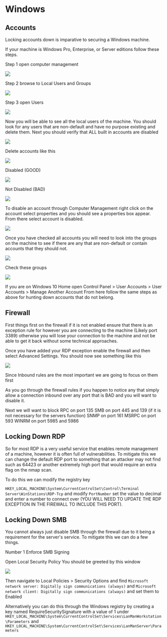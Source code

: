 # Windows

## Accounts

Locking accounts down is imparative to securing a Windows machine.

If your machine is Windows Pro, Enterprise, or Server editions follow these steps.

Step 1 open computer management

![](/assets/Windows/cm.png)

Step 2 browse to Local Users and Groups

![](/assets/Windows/luag.png)

Step 3 open Users

![](/assets/Windows/Users.png)

Now you will be able to see all the local users of the machine. You should look for any users that are non-default and have no purpose existing and delete them. Next you should verify that ALL built in accounts are disabled

![](/assets/Windows/allusers.png)

Delete accounts like this

![](/assets/Windows/susaccount.png)

Disabled (GOOD)

![](/assets/Windows/disabled.png)

Not Disabled (BAD)

![](/assets/Windows/notdisabled.png)

To disable an account through Computer Management right click on the account select properties and you should see a properties box appear. From there select account is disabled.

![](/assets/Windows/aid.png)

Once you have checked all accounts you will need to look into the groups on the machine to see if there are any that are non-default or contain accounts that they should not.

![](/assets/Windows/allgroups.png)

Check these groups

![](/assets/Windows/checkthesegroups.png)

If you are on Windows 10 Home open Control Panel > User Accounts > User Accounts > Manage Another Account
From here follow the same steps as above for hunting down accounts that do not belong.

## Firewall

First things first on the firewall if it is not enabled ensure that there is an exception rule for however you are connecting to the machine (Likely port 3389) otherwise you will lose your connection to the machine and not be able to get it back without some technical approaches.

Once you have added your RDP exception enable the firewall and then select Advanced Settings.
You should now see something like this

![](/assets/Windows/firewall.png)

Since Inbound rules are the most important we are going to focus on them first

As you go through the firewall rules if you happen to notice any that simply allow a connection inbound over any port that is BAD and you will want to disable it.

Next we will want to block RPC on port 135 SMB on port 445 and 139 (if it is not necessary for the servers function) SNMP on port 161 MSRPC on port 593 WINRM on port 5985 and 5986

## Locking Down RDP

So for most RDP is a very useful service that enables remote management of a machine, however it is often full of vulnerabilities. To mitigate this we can change the default RDP port to something that an attacker may not find such as 64423 or another extremely high port that would require an extra flag on the nmap scan.

To do this we can modify the registry key

```HKEY_LOCAL_MACHINE\System\CurrentControlSet\Control\Terminal Server\WinStations\RDP-Tcp``` and modify ```PortNumber``` set the value to decimal and enter a number to connect over (YOU WILL NEED TO UPDATE THE RDP EXCEPTION IN THE FIREWALL TO INCLUDE THIS PORT).

## Locking Down SMB

You cannot always just disable SMB through the firewall due to it being a requirement for the server's service. To mitigate this we can do a few things.

Number 1 Enforce SMB Signing 

Open Local Security Policy
You should be greeted by this window

![](/assets/Windows/lsp.png)

Then navigate to Local Policies > Security Options and find ```Microsoft network server: Digitally sign communications (always)``` and ```Microsoft network client: Digitally sign communications (always)``` and set them to Enabled

Alternatively you can do this through the Windows registry by creating a key named RequireSecuritySignature  with a value of 1 under 
```HKEY_LOCAL_MACHINE\System\CurrentControlSet\Services\LanManWorkstation\Parameters``` and ```HKEY_LOCAL_MACHINE\System\CurrentControlSet\Services\LanManServer\Parameters```
